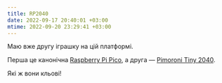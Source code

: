 ```yaml
---
title: RP2040
date: 2022-09-17 20:40:01 +03:00
mtime: 2022-09-20 23:29:41 +03:00
---
```


Маю вже другу іграшку на цій платформі.

Перша це канонічна [Raspberry Pi Pico][1], а друга — [Pimoroni Tiny 2040][2].

Які ж вони кльові!

[1]: https://twitter.com/fac0ff/status/1555148073260679168
[2]: https://twitter.com/fac0ff/status/1571094436070981632
